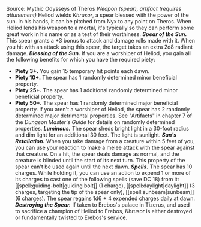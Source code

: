 Source: Mythic Odysseys of Theros
*Weapon (spear), artifact (requires attunement)*
Heliod wields *Khrusor*, a spear blessed with the power of the sun. In his hands, it can be pitched from Nyx to any point on Theros. When Heliod lends his weapon to a mortal, it's typically so they can perform some great work in his name or as a test of their worthiness.
***Spear of the Sun.*** This spear grants a +3 bonus to attack and damage rolls made with it. When you hit with an attack using this spear, the target takes an extra 2d8 radiant damage.
***Blessing of the Sun.*** If you are a worshiper of Heliod, you gain all the following benefits for which you have the required piety:
* **Piety 3+.** You gain 15 temporary hit points each dawn.
* **Piety 10+.** The spear has 1 randomly determined minor beneficial property.
* **Piety 25+.** The spear has 1 additional randomly determined minor beneficial property.
* **Piety 50+.** The spear has 1 randomly determined major beneficial property.
If you aren't a worshiper of Heliod, the spear has 2 randomly determined major detrimental properties.
See "Artifacts" in chapter 7 of the *Dungeon Master's Guide* for details on randomly determined properties.
***Luminous.*** The spear sheds bright light in a 30-foot radius and dim light for an additional 30 feet. The light is sunlight.
***Sun's Retaliation.*** When you take damage from a creature within 5 feet of you, you can use your reaction to make a melee attack with the spear against that creature. On a hit, the spear deals damage as normal, and the creature is blinded until the start of its next turn. This property of the spear can't be used again until the next dawn.
***Spells.*** The spear has 10 charges. While holding it, you can use an action to expend 1 or more of its charges to cast one of the following spells (save DC 18) from it: [[spell:guiding-bolt|guiding bolt]] (1 charge), [[spell:daylight|daylight]] (3 charges, targeting the tip of the spear only), [[spell:sunbeam|sunbeam]] (6 charges). The spear regains 1d6 + 4 expended charges daily at dawn.
***Destroying the Spear.*** If taken to Erebos's palace in Tizerus, and used to sacrifice a champion of Heliod to Erebos, *Khrusor* is either destroyed or fundamentally twisted to Erebos's service.